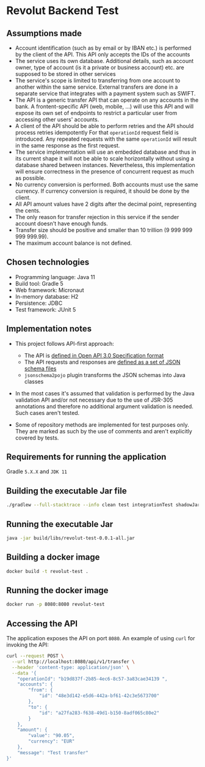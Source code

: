 # Revolut Backend Test

## Assumptions made

- Account identification (such as by email or by IBAN etc.) is performed by the client of the API. 
  This API only accepts the IDs of the accounts
- The service uses its own database. Additional details, such as account owner, type of account (is
  it a private or business account) etc. are supposed to be stored in other services
- The service's scope is limited to transferring from one account to another within the same service.
  External transfers are done in a separate service that integrates with a payment system such as SWIFT.
- The API is a generic transfer API that can operate on any accounts in the bank.
  A frontent-specific API (web, mobile, ...) will use this API and will expose its own set of endpoints
  to restrict a particular user from accessing other users' accounts.
- A client of the API should be able to perform retries and the API should process retries idempotently
  For that `operationId` request field is introduced. Any repeated requests with the same `operationId`
  will result in the same response as the first request.
- The service implementation will use an embedded database and thus in its current shape it will not 
  be able to scale horizontally without using a database shared between instances. Nevertheless,
  this implementation will ensure correctness in the presence of concurrent request as much as possible.
- No currency conversion is performed. Both accounts must use the same currency.
  If currency conversion is required, it should be done by the client.
- All API amount values have 2 digits after the decimal point, representing the cents.
- The only reason for transfer rejection in this service if the sender account doesn't have
  enough funds.
- Transfer size should be positive and smaller than 10 trillion (9 999 999 999 999.99).
- The maximum account balance is not defined.

## Chosen technologies

- Programming language: Java 11
- Build tool: Gradle 5
- Web framework: Micronaut
- In-memory database: H2
- Persistence: JDBC
- Test framework: JUnit 5

## Implementation notes
- This project follows API-first approach:
  - The API is [defined in Open API 3.0 Specification format](./src/main/resources/api-definition/account-funds-service.oas3.yml)
  - The API requests and responses are [defined as a set of JSON schema files](./src/main/resources/api-definition/schemas)
  - `jsonschema2pojo` plugin transforms the JSON schemas into Java classes
  
- In the most cases it's assumed that validation is performed by the Java validation API
  and/or not necessary due to the use of JSR-305 annotations
  and therefore no additional argument validation is needed. Such cases aren't tested.
  
- Some of repository methods are implemented for test purposes only.
  They are marked as such by the use of comments and aren't explicitly covered by tests.

## Requirements for running the application

Gradle `5.X.X` and `JDK 11` 

## Building the executable Jar file

```bash
./gradlew --full-stacktrace --info clean test integrationTest shadowJar
```

## Running the executable Jar

```bash
java -jar build/libs/revolut-test-0.0.1-all.jar
```

## Building a docker image

```bash
docker build -t revolut-test .
```

## Running the docker image
```bash
docker run -p 8080:8080 revolut-test
```

## Accessing the API

The application exposes the API on port `8080`.
An example of using `curl` for invoking the API:
```bash
curl --request POST \
  --url http://localhost:8080/api/v1/transfer \
  --header 'content-type: application/json' \
  --data '{
	"operationId": "b19d837f-2b85-4ec6-8c57-3a83cae34139 ",
	"accounts": {
		"from": {
			"id": "48e3d142-e5d6-442a-bf61-42c3e5673700"
		},
		"to": {
			"id": "a27fa283-f638-49d1-b150-8adf065c80e2"
		}
	},
	"amount": {
		"value": "90.05",
		"currency": "EUR"
	},
	"message": "Test transfer"
}'
```